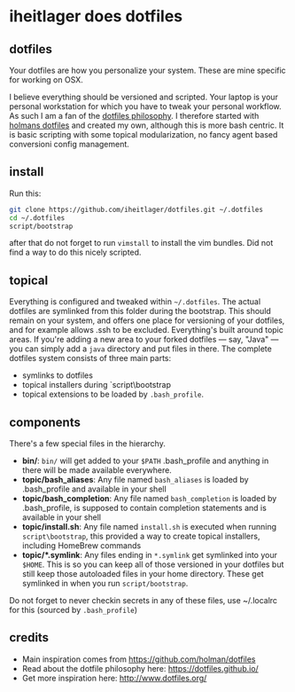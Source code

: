 # iheitlager does dotfiles

## dotfiles

Your dotfiles are how you personalize your system. These are mine specific for working on OSX.

I believe everything should be versioned and scripted.  Your laptop is your personal workstation for which you have to tweak your personal workflow. As such I am a fan of the [dotfiles philosophy](https://dotfiles.github.io/). 
I therefore started with [holmans dotfiles](https://github.com/holman/dotfiles) and created my own, although this is more bash centric.
It is basic scripting with some topical modularization, no fancy agent based conversioni config management.

## install

Run this:

```sh
git clone https://github.com/iheitlager/dotfiles.git ~/.dotfiles
cd ~/.dotfiles
script/bootstrap
```
after that do not forget to run `vimstall` to install the vim bundles. Did not find a way to do this nicely scripted.

## topical

Everything is configured and tweaked within `~/.dotfiles`. The actual dotfiles are symlinked from this folder during the bootstrap.
This should remain on your system, and offers one place for versioning of your dotfiles, and for example allows .ssh to be excluded.
Everything's built around topic areas. If you're adding a new area to your
forked dotfiles — say, "Java" — you can simply add a `java` directory and put files in there. 
The complete dotfiles system consists of three main parts:
- symlinks to dotfiles
- topical installers during `script\bootstrap
- topical extensions to be loaded by `.bash_profile`.


## components

There's a few special files in the hierarchy.

- **bin/**: `bin/` will get added to your `$PATH` .bash_profile and anything in there will be made available everywhere.
- **topic/bash_aliases**: Any file named `bash_aliases` is loaded by .bash_profile and available in your shell
- **topic/bash_completion**: Any file named `bash_completion` is loaded by .bash_profile, is supposed to contain completion statements and is available in your shell
- **topic/install.sh**: Any file named `install.sh` is executed when running `script\bootstrap`, this provided a way to create topical installers, including HomeBrew commands
- **topic/\*.symlink**: Any files ending in `*.symlink` get symlinked into
  your `$HOME`. This is so you can keep all of those versioned in your dotfiles
  but still keep those autoloaded files in your home directory. These get
  symlinked in when you run `script/bootstrap`.

Do not forget to never checkin secrets in any of these files, use ~/.localrc for this (sourced by `.bash_profile`)

## credits
- Main inspiration comes from https://github.com/holman/dotfiles
- Read about the dotfile philosophy here: https://dotfiles.github.io/
- Get more inspiration here: http://www.dotfiles.org/
